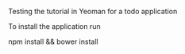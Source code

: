 Testing the tutorial in Yeoman for a todo application

To install the application run

npm install && bower install